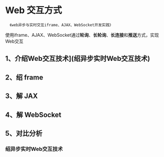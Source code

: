 # Web 交互方式

      《web异步与实时交互iframe、AJAX、WebSocket开发实践》
      
使用iframe、AJAX、WebSocket通过**轮询**、**长轮询**、**长连接**和**推送**方式，实现Web交互

## 1、介绍Web交互技术](绍异步实时Web交互技术)

## 2、绍 frame

## 3、解 JAX

## 4、解 WebSocket

## 5、对比分析

### 绍异步实时Web交互技术
